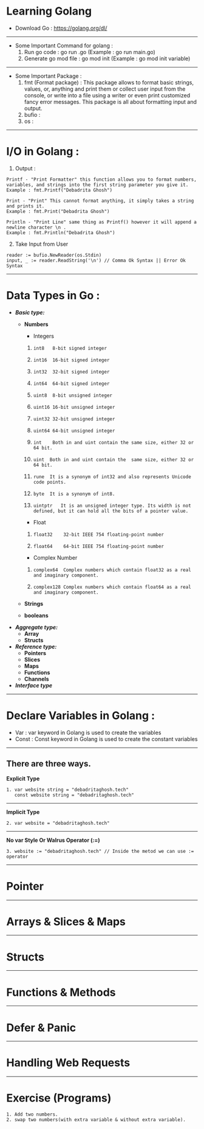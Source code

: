 
# Learning Golang

- Download Go : 
 https://golang.org/dl/
---
- Some Important Command for golang :  
  1. Run go code : go run <filename>.go (Example : go run main.go)
  2. Generate go mod file : go mod init <name> (Example : go mod init variable)
---
- Some Important Package :  
  1. fmt (Format package) : This package allows to format basic strings, values, or, anything and print them or collect user input from the console, or write into a file using a writer or even print customized fancy error messages. This package is all about formatting input and output. 
  2. bufio : 
  3. os : 
---
# I/O in Golang :  
  1. Output :

    Printf - "Print Formatter" this function allows you to format numbers, variables, and strings into the first string parameter you give it.  
    Example : fmt.Printf("Debadrita Ghosh")

    Print - "Print" This cannot format anything, it simply takes a string and prints it.  
    Example : fmt.Print("Debadrita Ghosh")  

    Println - "Print Line" same thing as Printf() however it will append a newline character \n . 
    Example : fmt.Println("Debadrita Ghosh")  
      
    
  2. Take Input from User

    reader := bufio.NewReader(os.Stdin)
	input, _ := reader.ReadString('\n') // Comma Ok Syntax || Error Ok Syntax

---
# Data Types in Go :  
  - ***Basic type:*** 
    - **Numbers**  

      - Integers
      1.     int8	8-bit signed integer
      2.     int16	16-bit signed integer
      3.     int32	32-bit signed integer
      4.     int64	64-bit signed integer
      5.     uint8	8-bit unsigned integer
      6.     uint16	16-bit unsigned integer
      7.     uint32	32-bit unsigned integer
      8.     uint64	64-bit unsigned integer
      9.     int	Both in and uint contain the same size, either 32 or 64 bit.
      10.     uint	Both in and uint contain the  same size, either 32 or 64 bit.
      11.     rune	It is a synonym of int32 and also represents Unicode code points.
      12.     byte	It is a synonym of int8.
      13.     uintptr	It is an unsigned integer type. Its width is not defined, but it can hold all the bits of a pointer value.   

      
      - Float
      1.     float32	32-bit IEEE 754 floating-point number
      2.     float64	64-bit IEEE 754 floating-point number

      - Complex Number
      1.     complex64	Complex numbers which contain float32 as a real and imaginary component.
      2.     complex128	Complex numbers which contain float64 as a real and imaginary component.
    - **Strings** 
    - **booleans**
  - ***Aggregate type:*** 
      - **Array** 
      - **Structs**
  - ***Reference type:*** 
      - **Pointers**
      - **Slices**
      - **Maps**
      - **Functions**
      - **Channels** 
  - ***Interface type***
  ---
  # Declare Variables in Golang :  

  - Var : var keyword in Golang is used to create the variables
  - Const : Const keyword in Golang is used to create the constant variables
  ---

  There are three ways.
---
  **Explicit Type**

    1. var website string = "debadritaghosh.tech"  
       const website string = "debadritaghosh.tech"
---
  **Implicit Type**

    2. var website = "debadritaghosh.tech"

---
  **No var Style Or Walrus Operator (:=)**

    3. website := "debadritaghosh.tech" // Inside the metod we can use := operator
---
# Pointer

---
# Arrays & Slices & Maps

---
# Structs

---
# Functions & Methods

---
# Defer & Panic

---
# Handling Web Requests

---
# Exercise (Programs)
	1. Add two numbers.  
	2. swap two numbers(with extra variable & without extra variable).  
